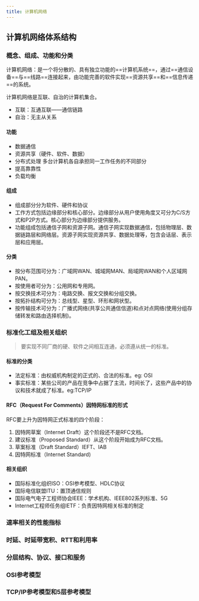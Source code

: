 ```yaml
---
title: 计算机网络
---
```

## 计算机网络体系结构

### 概念、组成、功能和分类

计算机网络：是一个将分散的、具有独立功能的==计算机系统==，通过==通信设备==与==线路==连接起来，由功能完善的软件实现==资源共享==和==信息传递==的系统。

计算机网络是互联、自治的计算机集合。

- 互联：互通互联——通信链路
- 自治：无主从关系

#### 功能

- 数据通信
- 资源共享（硬件、软件、数据）
- 分布式处理  多台计算机各自承担同一工作任务的不同部分
- 提高靠靠性
- 负载均衡

#### 组成

- 组成部分分为软件、硬件和协议
- 工作方式包括边缘部分和核心部分。边缘部分从用户使用角度又可分为C/S方式和P2P方式。核心部分为边缘部分提供服务。
- 功能组成包括通信子网和资源子网。通信子网实现数据通信，包括物理层、数据链路层和网络层。资源子网实现资源共享、数据处理等，包含会话层、表示层和应用层。

#### 分类

- 按分布范围可分为：广域网WAN、城域网MAN、局域网WAN和个人区域网PAN。
- 按使用者可分为：公用网和专用网。
- 按交换技术可分为：电路交换、报文交换和分组交换。
- 按拓扑结构可分为：总线型、星型、环形和网状型。
- 按传输技术可分为：广播式网络(共享公共通信信道)和点对点网络(使用分组存储转发和路由选择机制)。

### 标准化工组及相关组织

> 要实现不同厂商的硬、软件之间相互连通，必须遵从统一的标准。

#### 标准的分类

- 法定标准：由权威机构制定的正式的、合法的标准。eg: OSI
- 事实标准：某些公司的产品在竞争中占据了主流，时间长了，这些产品中的协议和技术就成了标准。eg:TCP/IP

#### RFC（Request For Comments）因特网标准的形式

RFC要上升为因特网正式标准的四个阶段：

1. 因特网草案（Internet Draft）这个阶段还不是RFC文档。
2. 建议标准（Proposed Standard）从这个阶段开始成为RFC文档。
3. 草案标准（Draft Standard）IEFT、IAB
4. 因特网标准（Internet Standard)

#### 相关组织

- 国际标准化组织ISO：OSI参考模型、HDLC协议
- 国际电信联盟ITU：置顶通信规则
- 国际电气电子工程师协会IEEE：学术机构、IEEE802系列标准、5G
- Internet工程师任务组IETF：负责因特网相关标准的制定

### 速率相关的性能指标



### 时延、时延带宽积、RTT和利用率



### 分层结构、协议、接口和服务



### OSI参考模型



### TCP/IP参考模型和5层参考模型



